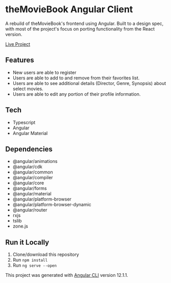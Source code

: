 # theMovieBook Angular Client

A rebuild of theMovieBook's frontend using Angular. Built to a design spec, with most of the project's focus on porting functionality from the React version.

[Live Project](https://ryrojas.github.io/themoviebook-angular-client)

## Features

- New users are able to register
- Users are able to add to and remove from their favorites list.
- Users are able to see additional details (Director, Genre, Synopsis) about select movies.
- Users are able to edit any portion of their profile information.

## Tech

- Typescript
- Angular
- Angular Material

## Dependencies

- @angular/animations
- @angular/cdk
- @angular/common
- @angular/compiler
- @angular/core
- @angular/forms
- @angular/material
- @angular/platform-browser
- @angular/platform-browser-dynamic
- @angular/router
- rxjs
- tslib
- zone.js

## Run it Locally

1. Clone/download this repository
2. Run `npm install`
3. Run `ng serve --open`

This project was generated with [Angular CLI](https://github.com/angular/angular-cli) version 12.1.1.
